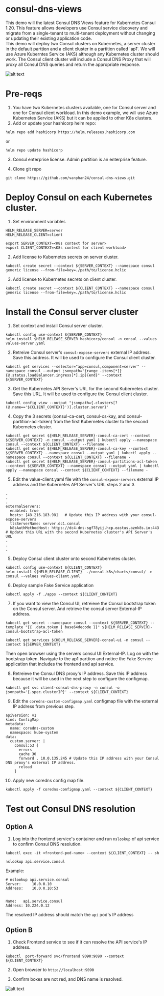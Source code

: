 # consul-dns-views

This demo will the latest Consul DNS Views feature for Kubernetes Consul 1.20. This feature allows developers use Consul service discovery and migrate from a single-tenant to multi-tenant deployment without changing or updating their existing application code.  
This demo will deploy two Consul clusters on Kubernetes, a server cluster in the default parttion and a client cluster in a partition called 'ap1'. We will use Azure Kuberntes Service (AKS) although any Kubernetes cluster should work.
The Consul client cluster will include a Consul DNS Proxy that will proxy all Consul DNS queries and return the appropriate response. 


![alt text](https://github.com/vanphan24/cluster-peering-demo/blob/main/images/Screen%20Shot%202022-08-18%20at%2010.40.40%20AM.png "Cluster Peering Demo")

# Pre-reqs

1. You have two Kubernetes clusters available, one for Consul server and one for Consul client workload. In this demo example, we will use Azure Kubernetes Service (AKS) but it can be applied to other K8s clusters.
2. Add or update your hashicorp helm repo:

```
helm repo add hashicorp https://helm.releases.hashicorp.com
```
or
```
helm repo update hashicorp
```
3. Consul enterprise license. Admin partition is an enterprise feature.
  
4. Clone git repo
```
git clone https://github.com/vanphan24/consul-dns-views.git
```
  
# Deploy Consul on each Kubernetes cluster.

1. Set environment variables
```
HELM_RELEASE_SERVER=server
HELM_RELEASE_CLIENT=client

export SERVER_CONTEXT=<K8s context for server>
export CLIENT_CONTEXT=<K8s context for client workload>
```

2. Add license to Kubernetes secrets on server cluster.
```
kubectl create secret --context ${SERVER_CONTEXT} --namespace consul generic license --from-file=key=./path/to/license.hclic
```

3. Add license to Kubernetes secrets on client cluster.
```
kubectl create secret --context ${CLIENT_CONTEXT} --namespace consul generic license --from-file=key=./path/to/license.hclic
```

# Install the Consul server cluster

1. Set context and install Consul server cluster.

```
kubectl config use-context ${SERVER_CONTEXT}
helm install $HELM_RELEASE_SERVER hashicorp/consul -n consul --values values-server.yaml
```
2. Retreive Consul server's `consul-expose-servers` external IP address. Save this address. It will be used to configure the Consul client cluster.
```
kubectl get services --selector="app=consul,component=server" --namespace consul --output jsonpath="{range .items[*]}{@.status.loadBalancer.ingress[*].ip}{end}" --context ${SERVER_CONTEXT}
```

3. Get the Kubernetes API Server's URL for the second Kubernetes cluster. Save this URL. It will be used to configure the Consul client cluster.
```
kubectl config view --output "jsonpath={.clusters[?(@.name=='${CLIENT_CONTEXT}')].cluster.server}"
```
4.  Copy the 3 secrets (consul-ca-cert, consul-cs-kay, and consul-partition-acl-token) from the first Kubernetes cluster to the second Kubernetes cluster.
```
kubectl get secret ${HELM_RELEASE_SERVER}-consul-ca-cert --context ${SERVER_CONTEXT} -n consul --output yaml | kubectl apply --namespace consul --context ${CLIENT_CONTEXT} --filename -
kubectl get secret ${HELM_RELEASE_SERVER}-consul-ca-key --context ${SERVER_CONTEXT} --namespace consul --output yaml | kubectl apply --namespace consul --context ${CLIENT_CONTEXT} --filename -
kubectl get secret ${HELM_RELEASE_SERVER}-consul-partitions-acl-token --context ${SERVER_CONTEXT} --namespace consul --output yaml | kubectl apply --namespace consul --context ${CLIENT_CONTEXT} --filename -
```

5. Edit the value-client.yaml file with the `consul-expose-servers` external IP address and the Kubernetes API Server's URL steps 2 and 3.

```
.
.
.
externalServers:
  enabled: true
  hosts: [48.216.183.98]   # Update this IP address with your consul-expose-servers
  tlsServerName: server.dc1.consul
  k8sAuthMethodHost: https://dc4-dns-sgf78yij.hcp.eastus.azmk8s.io:443  # Update this URL with the second Kubernetes cluster's API Server's URL 
.
.
.

```

5. Deploy Consul client cluster onto second Kubernetes cluster.
```
kubectl config use-context ${CLIENT_CONTEXT}
helm install ${HELM_RELEASE_CLIENT}  ./consul-k8s/charts/consul/ -n consul --values values-client.yaml
```

6. Deploy sample Fake Service application
```
kubectl apply -f ./apps --context ${CLIENT_CONTEXT}
```

7.  If you want to view the Consul UI, retreieve the Consul bootstrap token on the Consul server. And retrieve the consul server External-IP address. 
```
kubectl get secret --namespace consul --context ${SERVER_CONTEXT} --template "{{ .data.token | base64decode }}" ${HELM_RELEASE_SERVER}-consul-bootstrap-acl-token
```
```
kubectl get services ${HELM_RELEASE_SERVER}-consul-ui -n consul --context ${SERVER_CONTEXT}
```
Then open browser using the servers consul UI External-IP. Log on with the bootstrap token. Navigate to the ap1 parttion and notice the Fake Service application that includes the frontend and api service.

8. Retreieve the Consul DNS proxy's IP address. Save this IP address because it will be used in the next step to configure the configmap.

```
kubectl get svc client-consul-dns-proxy -n consul -o jsonpath='{.spec.clusterIP}' --context ${CLIENT_CONTEXT}
```

9. Edit the `coredns-custom-configmap.yaml` configmap file with the external IP address from previous step.

```
apiVersion: v1
kind: ConfigMap
metadata:
  name: coredns-custom
  namespace: kube-system
data:
  custom.server: |
    consul:53 {
      errors
      cache 30
      forward . 10.0.135.245 # Update this IP address with your Consul DNS proxy's external IP address.
      reload
    }
```

10. Apply new coredns config map file.

```
kubectl apply -f coredns-configmap.yaml --context ${CLIENT_CONTEXT}
```

# Test out Consul DNS resolution

## Option A

1. Log into the frontend service's container and run `nslookup` of api service to confirm Consul DNS resolution.

```
kubectl exec -it <frontend-pod-name> --context ${CLIENT_CONTEXT} -- sh
```
```
nslookup api.service.consul
```
Example:
```
# nslookup api.service.consul
Server:		10.0.0.10
Address:	10.0.0.10:53


Name:	api.service.consul
Address: 10.224.0.12
```
 
The resolved IP address should match the `api` pod's IP address


## Option B

1. Check Frontend service to see if it can resolve the API service's IP address.

```
kubectl  port-forward svc/frontend 9090:9090 --context ${CLIENT_CONTEXT}
```

2. Open browser to `http://localhost:9090`

3. Confirm boxes are not red, and DNS name is resolved.

![alt text](https://github.com/vanphan24/consul-dns-views/blob/main/images/dns-views-fake-service.png)

